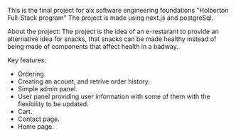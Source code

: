 This is the final project for alx software engineering foundations "Holberton Full-Stack program"
The project is made using next.js and postgreSql.

About the project:
The project is the idea of an e-restarant to provide an alternative idea for snacks, that snacks can be made healthy instead of being made of components that affect health in a badway.

Key features:
- Ordering.
- Creating an acount, and retrive order history.
- Simple admin panel.
- User panel providing user information with some of them with the flexibility to be updated.
- Cart.
- Contact page.
- Home page.
